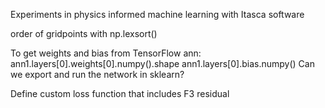 Experiments in physics informed machine learning with Itasca software

order of gridpoints with np.lexsort()

To get weights and bias from TensorFlow ann:
ann1.layers[0].weights[0].numpy().shape
ann1.layers[0].bias.numpy()
Can we export and run the network in sklearn?

Define custom loss function that includes F3 residual
